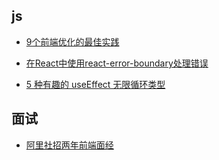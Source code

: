 ## js

- [9个前端优化的最佳实践](https://blog.bitsrc.io/9-best-practices-for-optimizing-frontend-loading-time-763211621061)

- [在React中使用react-error-boundary处理错误](https://kentcdodds.com/blog/use-react-error-boundary-to-handle-errors-in-react)

- [5 种有趣的 useEffect 无限循环类型](https://juejin.cn/post/7009946969099468831)

## 面试
- [阿里社招两年前端面经](https://juejin.cn/post/7007991848308310024)